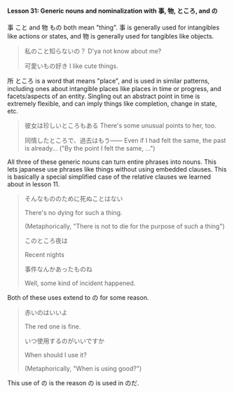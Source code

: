 #### Lesson 31: Generic nouns and nominalization with 事, 物, ところ, and の


事 こと and 物 もの both mean "thing". 事 is generally used for intangibles like actions or states, and 物 is generally used for tangibles like objects.


> 私のこと知らないの？ D'ya not know about me?
>
> 可愛いもの好き I like cute things.

所 ところ is a word that means "place", and is used in similar patterns, including ones about intangible places like places in time or progress, and facets/aspects of an entity. Singling out an abstract point in time is extremely flexible, and can imply things like completion, change in state, etc.


> 彼女は珍しいところもある There's some unusual points to her, too.
>
> 同情したところで、過去はもう―― Even if I had felt the same, the past is already... ("By the point I felt the same, ...")

All three of these generic nouns can turn entire phrases into nouns. This lets japanese use phrases like things without using embedded clauses. This is basically a special simplified case of the relative clauses we learned about in lesson 11.


> そんなもののために死ぬことはない
>
> There's no dying for such a thing.
>
> (Metaphorically, "There is not to die for the purpose of such a thing")
>
>
> このところ夜は
>
> Recent nights
>
>
> 事件なんかあったものね
>
> Well, some kind of incident happened.

Both of these uses extend to の for some reason.


> 赤いのはいいよ
>
> The red one is fine.
>
>
> いつ使用するのがいいですか
>
> When should I use it?
>
> (Metaphorically, "When is using good?")

This use of の is the reason の is used in のだ.
